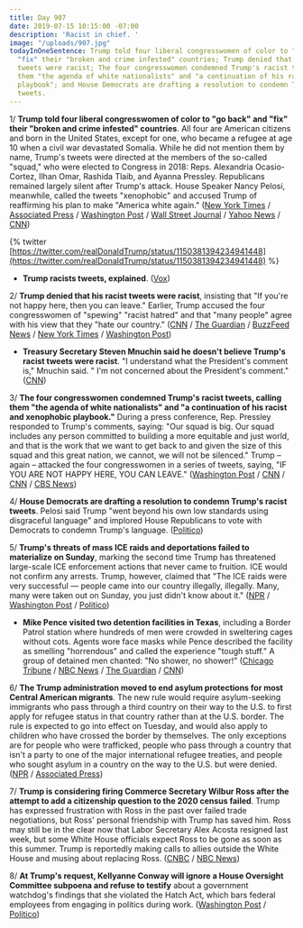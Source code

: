 ```yaml
---
title: Day 907
date: 2019-07-15 10:15:00 -07:00
description: 'Racist in chief. '
image: "/uploads/907.jpg"
todayInOneSentence: Trump told four liberal congresswomen of color to "go back" and
  "fix" their "broken and crime infested" countries; Trump denied that his racist
  tweets were racist; The four congresswomen condemned Trump's racist tweets, calling
  them "the agenda of white nationalists" and "a continuation of his racist and xenophobic
  playbook"; and House Democrats are drafting a resolution to condemn Trump's racist
  tweets.
---
```


1/ **Trump told four liberal congresswomen of color to "go back" and "fix" their "broken and crime infested" countries**. All four are American citizens and born in the United States, except for one, who became a refugee at age 10 when a civil war devastated Somalia. While he did not mention them by name, Trump's tweets were directed at the members of the so-called "squad," who were elected to Congress in 2018: Reps. Alexandria Ocasio-Cortez, Ilhan Omar, Rashida Tlaib, and Ayanna Pressley. Republicans remained largely silent after Trump's attack. House Speaker Nancy Pelosi, meanwhile, called the tweets "xenophobic" and accused Trump of reaffirming his plan to make "America white again." ([New York Times](https://www.nytimes.com/2019/07/14/us/politics/trump-twitter-squad-congress.html) / [Associated Press](https://apnews.com/728ada1e918a482c9e9b1f3e24937caa) / [Washington Post](https://www.washingtonpost.com/politics/trump-says-four-liberal-congresswomen-should-go-back-to-the-crime-infested-places-from-which-they-came/2019/07/14/b8bf140e-a638-11e9-a3a6-ab670962db05_story.html) / [Wall Street Journal](https://www.wsj.com/articles/trump-group-of-democrats-all-minorities-should-go-back-where-they-came-from-11563124261?shareToken=st7ae56ea3ae974419a214b51aa3eab85e) / [Yahoo News](https://news.yahoo.com/ocasio-cortez-reminds-trump-i-come-from-the-united-states-after-the-president-suggests-congresswomen-of-color-to-go-back-home-182431078.html) / [CNN](https://www.cnn.com/2019/07/14/politics/donald-trump-tweets-democratic-congresswomen-race-nationalities/))

{% twitter [https://twitter.com/realDonaldTrump/status/1150381394234941448](https://twitter.com/realDonaldTrump/status/1150381394234941448) %}

* **Trump racists tweets, explained**. ([Vox](https://www.vox.com/2019/7/15/20694616/donald-trump-racist-tweets-omar-aoc-tlaib-pressley))

2/ **Trump denied that his racist tweets were racist**, insisting that "If you're not happy here, then you can leave." Earlier, Trump accused the four congresswomen of "spewing" "racist hatred" and that "many people" agree with his view that they "hate our country." ([CNN](https://www.cnn.com/2019/07/15/politics/donald-trump-racist-tweets-democrats/) / [The Guardian](https://www.theguardian.com/us-news/2019/jul/15/donald-trump-congresswomen-republicans-ocasio-cortez-tlaib-pressley-omar) / [BuzzFeed News](https://www.buzzfeednews.com/article/claudiakoerner/trump-racist-tweets-many-people-agree) / [New York Times](https://www.nytimes.com/2019/07/15/us/politics/trump-go-back-tweet-racism.html) / [Washington Post](https://www.washingtonpost.com/politics/trump-calls-on-minority-congresswomen-to-apologize-after-he-said-they-should-go-back-to-their-countries/2019/07/15/897f1dd0-a6ef-11e9-a3a6-ab670962db05_story.html))

* **Treasury Secretary Steven Mnuchin said he doesn't believe Trump's racist tweets were racist**. "I understand what the President's comment is," Mnuchin said. " I'm not concerned about the President's comment." ([CNN](https://www.cnn.com/2019/07/15/politics/treasury-secretary-steven-mnuchin-trump-tweets-reaction/))

3/ **The four congresswomen condemned Trump's racist tweets, calling them "the agenda of white nationalists" and "a continuation of his racist and xenophobic playbook."** During a press conference, Rep. Pressley responded to Trump's comments, saying: "Our squad is big. Our squad includes any person committed to building a more equitable and just world, and that is the work that we want to get back to and given the size of this squad and this great nation, we cannot, we will not be silenced." Trump – again – attacked the four congresswomen in a series of tweets, saying, "IF YOU ARE NOT HAPPY HERE, YOU CAN LEAVE." ([Washington Post](https://www.washingtonpost.com/politics/this-is-the-agenda-of-white-nationalists-four-minority-congresswomen-condemn-trump-attacks-decried-as-racist/2019/07/15/7f021822-a743-11e9-9214-246e594de5d5_story.html) / [CNN](https://www.cnn.com/politics/live-news/trump-immigration-july-2019/index.html) / [CNN](https://www.cnn.com/2019/07/15/politics/squad-response-to-trump-racist-tweet/index.html) / [CBS News](https://www.cbsnews.com/news/democratic-congresswomen-hold-press-conference-to-address-trumps-racist-tweets-and-made-in-america-comments/))

4/ **House Democrats are drafting a resolution to condemn Trump's racist tweets**. Pelosi said Trump "went beyond his own low standards using disgraceful language" and implored House Republicans to vote with Democrats to condemn Trump's language. ([Politico](https://www.politico.com/story/2019/07/15/pelosi-announces-resolution-condemning-trump-for-racist-tweets-1415889))

5/ **Trump's threats of mass ICE raids and deportations failed to materialize on Sunday**, marking the second time Trump has threatened large-scale ICE enforcement actions that never came to fruition. ICE would not confirm any arrests. Trump, however, claimed that "The ICE raids were very successful — people came into our country illegally, illegally. Many, many were taken out on Sunday, you just didn't know about it." ([NPR](https://www.npr.org/2019/07/14/741653581/trumps-nationwide-immigration-raids-fail-to-materialize) / [Washington Post](https://www.washingtonpost.com/immigration/as-immigrant-families-wait-in-dread-no-sign-of-large-scale-enforcement-raids/2019/07/14/ff29326a-a644-11e9-86dd-d7f0e60391e9_story.html) / [Politico](https://www.politico.com/story/2019/07/15/trump-ice-raids-1416128))

* **Mike Pence visited two detention facilities in Texas**, including a Border Patrol station where hundreds of men were crowded in sweltering cages without cots. Agents wore face masks while Pence described the facility as smelling "horrendous" and called the experience "tough stuff." A group of detained men chanted: "No shower, no shower!" ([Chicago Tribune](https://www.chicagotribune.com/nation-world/ct-nw-pence-border-trip-cages-20190713-5jcmbhn7xjejll5z7hehyaur5m-story.html) / [NBC News](https://www.nbcnews.com/news/us-news/no-shower-no-shower-migrants-shout-pence-visits-texas-detention-n1029426) / [The Guardian](https://www.theguardian.com/us-news/2019/jul/13/pence-visits-caged-unwashed-overcrowded-migrants-tough-stuff) / [CNN](https://www.cnn.com/2019/07/12/politics/mike-pence-border-immigration/))

6/ **The Trump administration moved to end asylum protections for most Central American migrants**. The new rule would require asylum-seeking immigrants who pass through a third country on their way to the U.S. to first apply for refugee status in that country rather than at the U.S. border. The rule is expected to go into effect on Tuesday, and would also apply to children who have crossed the border by themselves. The only exceptions are for people who were trafficked, people who pass through a country that isn't a party to one of the major international refugee treaties, and people who sought asylum in a country on the way to the U.S. but were denied. ([NPR](https://www.npr.org/2019/07/15/741769333/u-s-sets-new-asylum-rule-telling-potential-refugees-to-apply-elsewhere) / [Associated Press](https://www.latimes.com/politics/la-na-pol-central-americans-asylum-protections-20190715-story.html))

7/ **Trump is considering firing Commerce Secretary Wilbur Ross after the attempt to add a citizenship question to the 2020 census failed**. Trump has expressed frustration with Ross in the past over failed trade negotiations, but Ross' personal friendship with Trump has saved him. Ross may still be in the clear now that Labor Secretary Alex Acosta resigned last week, but some White House officials expect Ross to be gone as soon as this summer. Trump is reportedly making calls to allies outside the White House and musing about replacing Ross. ([CNBC](https://www.cnbc.com/2019/07/15/trump-weighs-ousting-commerce-chief-wilbur-ross-after-census-defeat.html) / [NBC News](https://www.nbcnews.com/politics/white-house/trump-weighs-ousting-commerce-chief-wilbur-ross-after-census-defeat-n1029761))

8/ **At Trump's request, Kellyanne Conway will ignore a House Oversight Committee subpoena and refuse to testify** about a government watchdog's findings that she violated the Hatch Act, which bars federal employees from engaging in politics during work. ([Washington Post](https://www.washingtonpost.com/politics/white-house-counselor-kellyanne-conway-will-ignore-congressional-subpoena/2019/07/15/8a0fa160-a718-11e9-86dd-d7f0e60391e9_story.html) / [Politico](https://www.politico.com/story/2019/07/15/kellyanne-conway-subpoena-oversight-hearing-1416132))